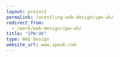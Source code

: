 ```yaml
---
layout: project
permalink: /wrestling-web-design/ipw-uk/
redirect_from:
  - /work/web-design/ipw-uk/
title: "IPW:UK"
type: Web Design
website_url: www.ipwuk.com
---
```

